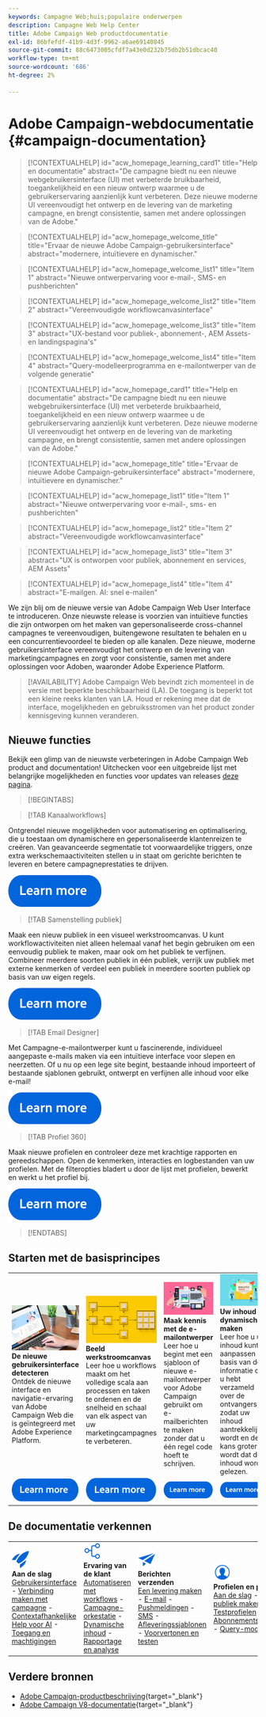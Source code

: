 ```yaml
---
keywords: Campagne Web;huis;populaire onderwerpen
description: Campagne Web Help Center
title: Adobe Campaign Web productdocumentatie
exl-id: 86bfefdf-41b9-4d3f-9962-a6ae69140845
source-git-commit: 88c6473005cfdf7a43e0d232b75db2b51dbcac40
workflow-type: tm+mt
source-wordcount: '686'
ht-degree: 2%

---
```


# Adobe Campaign-webdocumentatie {#campaign-documentation}

>[!CONTEXTUALHELP]
>id="acw_homepage_learning_card1"
>title="Help en documentatie"
>abstract="De campagne biedt nu een nieuwe webgebruikersinterface (UI) met verbeterde bruikbaarheid, toegankelijkheid en een nieuw ontwerp waarmee u de gebruikerservaring aanzienlijk kunt verbeteren. Deze nieuwe moderne UI vereenvoudigt het ontwerp en de levering van de marketing campagne, en brengt consistentie, samen met andere oplossingen van de Adobe."

>[!CONTEXTUALHELP]
>id="acw_homepage_welcome_title"
>title="Ervaar de nieuwe Adobe Campaign-gebruikersinterface"
>abstract="modernere, intuïtievere en dynamischer."

>[!CONTEXTUALHELP]
>id="acw_homepage_welcome_list1"
>title="Item 1"
>abstract="Nieuwe ontwerpervaring voor e-mail-, SMS- en pushberichten"

>[!CONTEXTUALHELP]
>id="acw_homepage_welcome_list2"
>title="Item 2"
>abstract="Vereenvoudigde workflowcanvasinterface"

>[!CONTEXTUALHELP]
>id="acw_homepage_welcome_list3"
>title="Item 3"
>abstract="UX-bestand voor publiek-, abonnement-, AEM Assets- en landingspagina&#39;s"

>[!CONTEXTUALHELP]
>id="acw_homepage_welcome_list4"
>title="Item 4"
>abstract="Query-modelleerprogramma en e-mailontwerper van de volgende generatie"

<!--
>[!CONTEXTUALHELP]
>id="acw_homepage_welcome_list5"
>title="Item 5"
>abstract="Additional Item"-->

<!-- TO REMOVE BELOW-->

>[!CONTEXTUALHELP]
>id="acw_homepage_card1"
>title="Help en documentatie"
>abstract="De campagne biedt nu een nieuwe webgebruikersinterface (UI) met verbeterde bruikbaarheid, toegankelijkheid en een nieuw ontwerp waarmee u de gebruikerservaring aanzienlijk kunt verbeteren. Deze nieuwe moderne UI vereenvoudigt het ontwerp en de levering van de marketing campagne, en brengt consistentie, samen met andere oplossingen van de Adobe."

>[!CONTEXTUALHELP]
>id="acw_homepage_title"
>title="Ervaar de nieuwe Adobe Campaign-gebruikersinterface"
>abstract="modernere, intuïtievere en dynamischer."

>[!CONTEXTUALHELP]
>id="acw_homepage_list1"
>title="Item 1"
>abstract="Nieuwe ontwerpervaring voor e-mail-, sms- en pushberichten"

>[!CONTEXTUALHELP]
>id="acw_homepage_list2"
>title="Item 2"
>abstract="Vereenvoudigde workflowcanvasinterface"

>[!CONTEXTUALHELP]
>id="acw_homepage_list3"
>title="Item 3"
>abstract="UX is ontworpen voor publiek, abonnement en services, AEM Assets"

>[!CONTEXTUALHELP]
>id="acw_homepage_list4"
>title="Item 4"
>abstract="E-mailgen. AI: snel e-mailen"

<!--TO REMOVE ABOVE-->

We zijn blij om de nieuwe versie van Adobe Campaign Web User Interface te introduceren. Onze nieuwste release is voorzien van intuïtieve functies die zijn ontworpen om het maken van gepersonaliseerde cross-channel campagnes te vereenvoudigen, buitengewone resultaten te behalen en u een concurrentievoordeel te bieden op alle kanalen. Deze nieuwe, moderne gebruikersinterface vereenvoudigt het ontwerp en de levering van marketingcampagnes en zorgt voor consistentie, samen met andere oplossingen voor Adoben, waaronder Adobe Experience Platform.

>[!AVAILABILITY]
> Adobe Campaign Web bevindt zich momenteel in de versie met beperkte beschikbaarheid (LA). De toegang is beperkt tot een kleine reeks klanten van LA. Houd er rekening mee dat de interface, mogelijkheden en gebruiksstromen van het product zonder kennisgeving kunnen veranderen.

## Nieuwe functies

Bekijk een glimp van de nieuwste verbeteringen in Adobe Campaign Web product and documentation! Uitchecken voor een uitgebreide lijst met belangrijke mogelijkheden en functies voor updates van releases [deze pagina](rn/whats-new.md).

>[!BEGINTABS]

>[!TAB Kanaalworkflows]

Ontgrendel nieuwe mogelijkheden voor automatisering en optimalisering, die u toestaan om dynamischere en gepersonaliseerde klantenreizen te creëren. Van geavanceerde segmentatie tot voorwaardelijke triggers, onze extra werkschemaactiviteiten stellen u in staat om gerichte berichten te leveren en betere campagneprestaties te drijven.

[![afbeelding](assets/do-not-localize/learn-more-button.svg)](workflows/gs-workflows.md)

>[!TAB Samenstelling publiek]

Maak een nieuw publiek in een visueel werkstroomcanvas. U kunt workflowactiviteiten niet alleen helemaal vanaf het begin gebruiken om een eenvoudig publiek te maken, maar ook om het publiek te verfijnen. Combineer meerdere soorten publiek in één publiek, verrijk uw publiek met externe kenmerken of verdeel een publiek in meerdere soorten publiek op basis van uw eigen regels.

[![afbeelding](assets/do-not-localize/learn-more-button.svg)](audience/create-audience.md)

>[!TAB Email Designer]

Met Campagne-e-mailontwerper kunt u fascinerende, individueel aangepaste e-mails maken via een intuïtieve interface voor slepen en neerzetten. Of u nu op een lege site begint, bestaande inhoud importeert of bestaande sjablonen gebruikt, ontwerpt en verfijnen alle inhoud voor elke e-mail!

[![afbeelding](assets/do-not-localize/learn-more-button.svg)](email/get-started-email-designer.md)

>[!TAB Profiel 360]

Maak nieuwe profielen en controleer deze met krachtige rapporten en gereedschappen. Open de kenmerken, interacties en logbestanden van uw profielen. Met de filteropties bladert u door de lijst met profielen, bewerkt en werkt u het profiel bij.

[![afbeelding](assets/do-not-localize/learn-more-button.svg)](audience/gs-audiences-recipients.md)

>[!ENDTABS]

## Starten met de basisprincipes

<table style="table-layout:fixed">
  <tr style="border: 0;">
    <td>
    <a href="get-started/user-interface.md"><img src="assets/do-not-localize/menu-ui.jpeg"></a>
    <div><strong>De nieuwe gebruikersinterface detecteren</strong><br/>Ontdek de nieuwe interface en navigatie-ervaring van Adobe Campaign Web die is geïntegreerd met Adobe Experience Platform.</div>
    </td>
    <td>
    <a href="workflows/gs-workflows.md"><img src="assets/do-not-localize/menu-workflows.jpeg"></a>
    <div><strong>Beeld werkstroomcanvas</strong><br/>Leer hoe u workflows maakt om het volledige scala aan processen en taken te ordenen en de snelheid en schaal van elk aspect van uw marketingcampagnes te verbeteren.</div><br/>
    </td>
    <td>
    <a href="email/get-started-email-designer.md"><img src="assets/do-not-localize/menu-email.png"></a>
    <div><strong>Maak kennis met de e-mailontwerper</strong><br/>Leer hoe u begint met een sjabloon of nieuwe e-mailontwerper voor Adobe Campaign gebruikt om e-mailberichten te maken zonder dat u één regel code hoeft te schrijven.
    </div></td>
    <td>
    <a href="personalization/gs-personalization.md"><img src="assets/do-not-localize/menu-dynamic.png"></a>
    <div><strong>Uw inhoud dynamisch maken</strong><br/>Leer hoe u uw inhoud kunt aanpassen op basis van de informatie die u hebt verzameld over de ontvangers, zodat uw inhoud aantrekkelijker wordt en de kans groter wordt dat de inhoud wordt gelezen.</div>
    </td>
  </tr>
  <tr style="border: 0;">
    <td align="center"><a href="get-started/user-interface.md"><img src="assets/do-not-localize/learn-more-button.svg"></a></td>
    <td align="center"><a href="workflows/gs-workflows.md"><img src="assets/do-not-localize/learn-more-button.svg"></a></td>
    <td align="center"><a href="email/get-started-email-designer.md"><img src="assets/do-not-localize/learn-more-button.svg"></a></td>
    <td align="center"><a href="personalization/gs-personalization.md"><img src="assets/do-not-localize/learn-more-button.svg"></a></td>
    </tr>
</table>

## De documentatie verkennen

<table style="table-layout:auto">
  <tr style="border: 0;">
    <td>
      <img src="assets/do-not-localize/icon-start.svg" width="35px">
    <br/>
      <strong>Aan de slag</strong><br/><a href="get-started/user-interface.md">Gebruikersinterface</a> - <a href="get-started/connect-to-campaign.md">Verbinding maken met campagne</a> - <a href="get-started/using-ai.md">Contextafhankelijke Help voor AI</a> - <a href="get-started/permissions.md">Toegang en machtigingen</a>
    </td>
    <td>
      <img src="assets/do-not-localize/icon-experience.svg" width="35px">
    <br/>
      <strong>Ervaring van de klant</strong><br/><a href="workflows/gs-workflows.md" target="_blank">Automatiseren met workflows</a> - <a href="campaigns/gs-campaigns.md" target="_blank">Campagne-orkestatie</a> - <a href="personalization/gs-personalization.md">Dynamische inhoud</a> - <a href="reporting/gs-reports.md">Rapportage en analyse</a>
    </td>
    <td>
      <img src="assets/do-not-localize/icon-message.svg" width="35px">
    <br/>
      <strong>Berichten verzenden</strong><br/><a href="msg/gs-deliveries.md">Een levering maken</a> - <a href="email/create-email.md">E-mail</a> -  <a href="push/gs-push.md">Pushmeldingen</a> - <a href="sms/gs-sms.md">SMS</a> - <a href="msg/delivery-template.md">Afleveringssjablonen</a> - <a href="preview-test/preview-test.md">Voorvertonen en testen</a> 
    </td>
    <td>
      <img src="assets/do-not-localize/icon_profile.svg" width="35px">
    <br/>
      <strong>Profielen en publiek</strong><br/><a href="audience/gs-audiences-recipients.md">Aan de slag</a> - <a href="audience/create-audience.md">Soorten publiek maken</a> - <a href="audience/test-profiles.md">Testprofielen</a> - <a href="audience/manage-services.md">Abonnementsdiensten</a> - <a href="query/query-modeler-overview.md">Query-modelleraar</a>
    </td>
  </tr>
</table>

## Verdere bronnen

* [Adobe Campaign-productbeschrijving](https://helpx.adobe.com/legal/product-descriptions/adobe-campaign-managed-cloud-services.html){target="_blank"}
* [Adobe Campaign V8-documentatie](https://experienceleague.adobe.com/docs/campaign-v8.html?lang=nl){target="_blank"}
